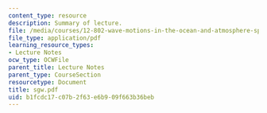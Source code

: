 ```yaml
---
content_type: resource
description: Summary of lecture.
file: /media/courses/12-802-wave-motions-in-the-ocean-and-atmosphere-spring-2004/b1fcdc17c07b2f63e6b909f663b36beb_sgw.pdf
file_type: application/pdf
learning_resource_types:
- Lecture Notes
ocw_type: OCWFile
parent_title: Lecture Notes
parent_type: CourseSection
resourcetype: Document
title: sgw.pdf
uid: b1fcdc17-c07b-2f63-e6b9-09f663b36beb
---
```

